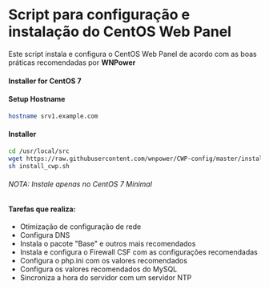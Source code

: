 # Script para configuração e instalação do CentOS Web Panel

Este script instala e configura o CentOS Web Panel de acordo com as boas práticas recomendadas por **WNPower**

#### Installer for CentOS 7

#### Setup Hostname

```sh
hostname srv1.example.com
```

#### Installer

```sh
cd /usr/local/src
wget https://raw.githubusercontent.com/wnpower/CWP-config/master/install_cwp.sh 
sh install_cwp.sh
```

###### NOTA: Instale apenas no CentOS 7 Minimal

#### Tarefas que realiza:

- Otimização de configuração de rede
- Configura DNS
- Instala o pacote "Base" e outros mais recomendados
- Instala e configura o Firewall CSF com as configurações recomendadas
- Configura o php.ini com os valores recomendados
- Configura os valores recomendados do MySQL
- Sincroniza a hora do servidor com um servidor NTP

